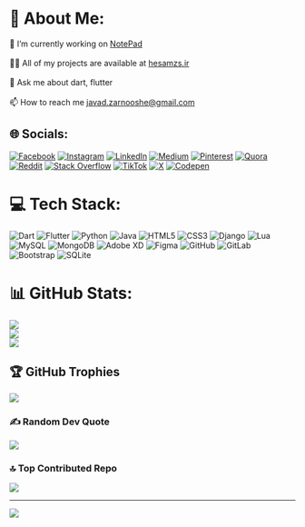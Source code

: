 # 💫 About Me:
🔭 I’m currently working on <a href="https://github.com/hesamzs/NotePad-Flutter">NotePad</a><br><br>👨‍💻 All of my projects are available at <a href="https://hesamzs.ir">hesamzs.ir</a><br><br>💬 Ask me about dart, flutter<br><br>📫 How to reach me javad.zarnooshe@gmail.com


## 🌐 Socials:
[![Facebook](https://img.shields.io/badge/Facebook-%231877F2.svg?logo=Facebook&logoColor=white)](https://facebook.com/hesamzss) [![Instagram](https://img.shields.io/badge/Instagram-%23E4405F.svg?logo=Instagram&logoColor=white)](https://instagram.com/hesamzs) [![LinkedIn](https://img.shields.io/badge/LinkedIn-%230077B5.svg?logo=linkedin&logoColor=white)](https://linkedin.com/in/hesamzs) [![Medium](https://img.shields.io/badge/Medium-12100E?logo=medium&logoColor=white)](https://medium.com/@hesamzs) [![Pinterest](https://img.shields.io/badge/Pinterest-%23E60023.svg?logo=Pinterest&logoColor=white)](https://pinterest.com/hesamzs) [![Quora](https://img.shields.io/badge/Quora-%23B92B27.svg?logo=Quora&logoColor=white)](https://quora.com/profile/hesamzs) [![Reddit](https://img.shields.io/badge/Reddit-%23FF4500.svg?logo=Reddit&logoColor=white)](https://reddit.com/user/hesamzs) [![Stack Overflow](https://img.shields.io/badge/-Stackoverflow-FE7A16?logo=stack-overflow&logoColor=white)](https://stackoverflow.com/users/18126476) [![TikTok](https://img.shields.io/badge/TikTok-%23000000.svg?logo=TikTok&logoColor=white)](https://tiktok.com/@hesamzs) [![X](https://img.shields.io/badge/X-black.svg?logo=X&logoColor=white)](https://x.com/hesamzs) [![Codepen](https://img.shields.io/badge/Codepen-000000?style=for-the-badge&logo=codepen&logoColor=white)](https://codepen.io/hesamzs) 

# 💻 Tech Stack:
![Dart](https://img.shields.io/badge/dart-%230175C2.svg?style=for-the-badge&logo=dart&logoColor=white) ![Flutter](https://img.shields.io/badge/Flutter-%2302569B.svg?style=for-the-badge&logo=Flutter&logoColor=white) ![Python](https://img.shields.io/badge/python-3670A0?style=for-the-badge&logo=python&logoColor=ffdd54) ![Java](https://img.shields.io/badge/java-%23ED8B00.svg?style=for-the-badge&logo=openjdk&logoColor=white) ![HTML5](https://img.shields.io/badge/html5-%23E34F26.svg?style=for-the-badge&logo=html5&logoColor=white) ![CSS3](https://img.shields.io/badge/css3-%231572B6.svg?style=for-the-badge&logo=css3&logoColor=white) ![Django](https://img.shields.io/badge/django-%23092E20.svg?style=for-the-badge&logo=django&logoColor=white) ![Lua](https://img.shields.io/badge/lua-%232C2D72.svg?style=for-the-badge&logo=lua&logoColor=white) ![MySQL](https://img.shields.io/badge/mysql-4479A1.svg?style=for-the-badge&logo=mysql&logoColor=white) ![MongoDB](https://img.shields.io/badge/MongoDB-%234ea94b.svg?style=for-the-badge&logo=mongodb&logoColor=white) ![Adobe XD](https://img.shields.io/badge/Adobe%20XD-470137?style=for-the-badge&logo=Adobe%20XD&logoColor=#FF61F6) ![Figma](https://img.shields.io/badge/figma-%23F24E1E.svg?style=for-the-badge&logo=figma&logoColor=white) ![GitHub](https://img.shields.io/badge/github-%23121011.svg?style=for-the-badge&logo=github&logoColor=white) ![GitLab](https://img.shields.io/badge/gitlab-%23181717.svg?style=for-the-badge&logo=gitlab&logoColor=white) ![Bootstrap](https://img.shields.io/badge/bootstrap-%238511FA.svg?style=for-the-badge&logo=bootstrap&logoColor=white) ![SQLite](https://img.shields.io/badge/sqlite-%2307405e.svg?style=for-the-badge&logo=sqlite&logoColor=white)
# 📊 GitHub Stats:
![](https://github-readme-stats.vercel.app/api?username=hesamzs&theme=dark&hide_border=false&include_all_commits=false&count_private=true)<br/>
![](https://github-readme-streak-stats.herokuapp.com/?user=hesamzs&theme=dark&hide_border=false)<br/>
![](https://github-readme-stats.vercel.app/api/top-langs/?username=hesamzs&theme=dark&hide_border=false&include_all_commits=false&count_private=true&layout=compact)

## 🏆 GitHub Trophies
![](https://github-profile-trophy.vercel.app/?username=hesamzs&theme=radical&no-frame=false&no-bg=true&margin-w=4)

### ✍️ Random Dev Quote
![](https://quotes-github-readme.vercel.app/api?type=horizontal&theme=radical)

### 🔝 Top Contributed Repo
![](https://github-contributor-stats.vercel.app/api?username=hesamzs&limit=5&theme=dark&combine_all_yearly_contributions=true)


---
[![](https://visitcount.itsvg.in/api?id=hesamzs&icon=0&color=0)](https://visitcount.itsvg.in)

<!-- Proudly created with GPRM ( https://gprm.itsvg.in ) -->

